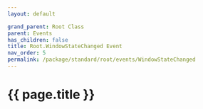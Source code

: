 ```yaml
---
layout: default

grand_parent: Root Class
parent: Events
has_children: false
title: Root.WindowStateChanged Event
nav_order: 5
permalink: /package/standard/root/events/WindowStateChanged
---
```

# {{ page.title }}
